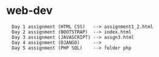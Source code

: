 # web-dev
      Day 1 assignment (HTML CSS)   --> assignment1_2.html
      Day 2 assignment (BOOTSTRAP)  --> index.html
      Day 3 assignment (JAVASCRIPT) --> assgn3.html
      Day 4 assignment (DJANGO)     --> 
      Day 5 assignment (PHP SQL)    --> folder php
